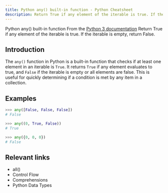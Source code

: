 ```yaml
---
title: Python any() built-in function - Python Cheatsheet
description: Return True if any element of the iterable is true. If the iterable is empty, return False.
---
```


<base-title :title="frontmatter.title" :description="frontmatter.description">
Python any() built-in function
</base-title>

<base-disclaimer>
  <base-disclaimer-title>
    From the <a target="_blank" href="https://docs.python.org/3/library/functions.html#any">Python 3 documentation</a>
  </base-disclaimer-title>
  <base-disclaimer-content>
    Return True if any element of the iterable is true. If the iterable is empty, return False.
  </base-disclaimer-content>
</base-disclaimer>

## Introduction

The `any()` function in Python is a built-in function that checks if at least one element in an iterable is `True`. It returns `True` if any element evaluates to true, and `False` if the iterable is empty or all elements are false. This is useful for quickly determining if a condition is met by any item in a collection.

## Examples

```python
>>> any([False, False, False])
# False

>>> any((0, True, False))
# True

>>> any({0, 0, 0})
# False
```

## Relevant links

- <router-link :to="'/builtin/all'">all()</router-link>
- <router-link :to="'/cheatsheet/control-flow'">Control Flow</router-link>
- <router-link :to="'/cheatsheet/comprehensions'">Comprehensions</router-link>
- <router-link :to="'/blog/python-data-types'">Python Data Types</router-link>

